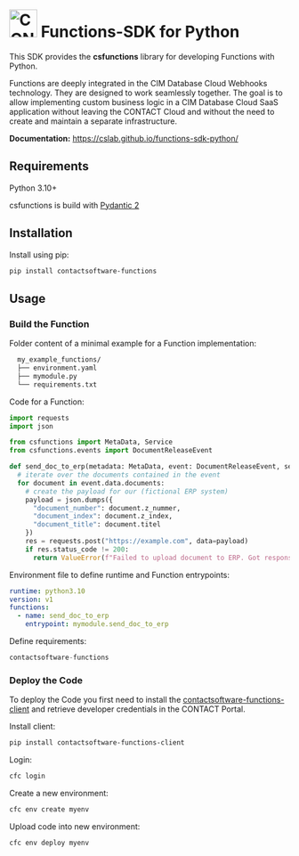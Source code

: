  <h1><a href="https://github.com/cslab/functions-sdk"><img src="https://www.contact-software.com/design/img/logo-icon.svg" width="50" alt="CONTACT Logo"></a> Functions-SDK for Python</h1>

This SDK provides the **csfunctions** library for developing Functions with Python.

Functions are deeply integrated in the CIM Database Cloud Webhooks technology. They are designed to work seamlessly together. The goal is to allow implementing custom business logic in a CIM Database Cloud SaaS application without leaving the CONTACT Cloud and without the need to create and maintain a separate infrastructure.

**Documentation:** https://cslab.github.io/functions-sdk-python/

## Requirements

Python 3.10+

csfunctions is build with [Pydantic 2](https://docs.pydantic.dev/latest/)

## Installation
Install using pip:
``` sh
pip install contactsoftware-functions
```
## Usage
### Build the Function

Folder content of a minimal example for a Function implementation:

``` bash
  my_example_functions/
  ├── environment.yaml
  ├── mymodule.py
  └── requirements.txt
```


Code for a Function:

``` python title="mymodule.py"
import requests
import json

from csfunctions import MetaData, Service
from csfunctions.events import DocumentReleaseEvent

def send_doc_to_erp(metadata: MetaData, event: DocumentReleaseEvent, service: Service):
  # iterate over the documents contained in the event
  for document in event.data.documents:
    # create the payload for our (fictional ERP system)
    payload = json.dumps({
      "document_number": document.z_nummer,
      "document_index": document.z_index,
      "document_title": document.titel
    })
    res = requests.post("https://example.com", data=payload)
    if res.status_code != 200:
      return ValueError(f"Failed to upload document to ERP. Got response code {res.status_code}")

```

Environment file to define runtime and Function entrypoints:

``` yaml title="environment.yaml"
runtime: python3.10
version: v1
functions:
  - name: send_doc_to_erp
    entrypoint: mymodule.send_doc_to_erp
```


Define requirements:

``` python title="requirements.txt"
contactsoftware-functions
```

### Deploy the Code
To deploy the Code you first need to install the [contactsoftware-functions-client](https://pypi.org/project/contactsoftware-functions-client/) and retrieve developer credentials in the CONTACT Portal.

Install client:

```bash
pip install contactsoftware-functions-client
```

Login:

```bash
cfc login
```

Create a new environment:

```bash
cfc env create myenv
```

Upload code into new environment:

```bash
cfc env deploy myenv
```
